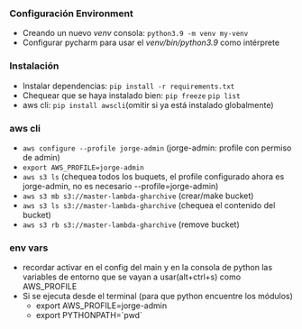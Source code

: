 ### Configuración Environment
- Creando un nuevo _venv_ consola: `python3.9 -m venv my-venv`
- Configurar pycharm para usar el _venv/bin/python3.9_ como intérprete
### Instalación
- Instalar dependencias: `pip install -r requirements.txt`
- Chequear que se haya instalado bien: `pip freeze` `pip list` 
- aws cli: `pip install awscli`(omitir si ya está instalado globalmente)

### aws cli
- `aws configure --profile jorge-admin` (jorge-admin: profile con permiso de admin) 
- `export AWS_PROFILE=jorge-admin`
- `aws s3 ls` (chequea todos los buquets, el profile configurado ahora es jorge-admin, no es necesario --profile=jorge-admin)
- `aws s3 mb s3://master-lambda-gharchive` (crear/make bucket)
- `aws s3 ls s3://master-lambda-gharchive` (chequea el contenido del bucket)
- `aws s3 rb s3://master-lambda-gharchive` (remove bucket)

### env vars
- recordar activar en el config del main y en la consola de python las variables de entorno que se vayan a usar(alt+ctrl+s) como AWS_PROFILE
- Si se ejecuta desde el terminal  (para que python encuentre los módulos)
  - export AWS_PROFILE=jorge-admin
  - export PYTHONPATH=\`pwd`

